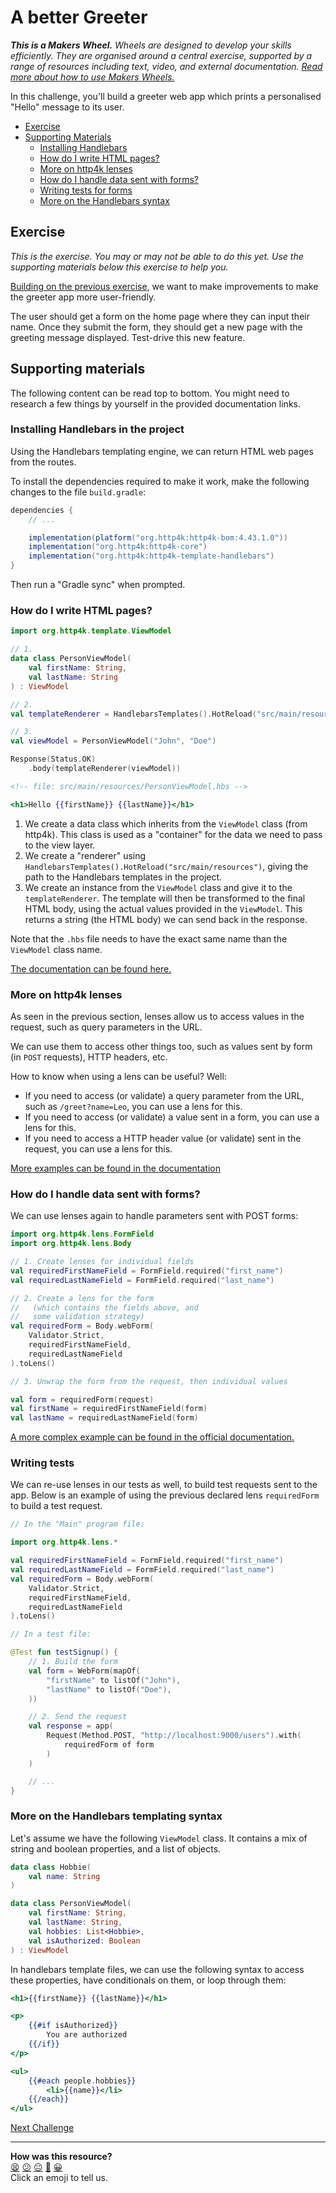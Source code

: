 # A better Greeter

_**This is a Makers Wheel.** Wheels are designed to develop your skills
efficiently. They are organised around a central exercise, supported by a range
of resources including text, video, and external documentation. [Read more about
how to use Makers
Wheels.](https://github.com/makersacademy/course/blob/main/labels/wheels.md)_

In this challenge, you'll build a greeter web app which prints a personalised "Hello" message to its user.

- [Exercise](#exercise)
- [Supporting Materials](#supporting-materials)
    - [Installing Handlebars](#installing-handlebars-in-the-project)
    - [How do I write HTML pages?](#how-do-i-write-html-pages)
    - [More on http4k lenses](#more-on-http4k-lenses)
    - [How do I handle data sent with forms?](#how-do-i-handle-data-sent-with-forms)
    - [Writing tests for forms](#writing-tests)
    - [More on the Handlebars syntax](#more-on-the-handlebars-templating-syntax)

## Exercise

_This is the exercise. You may or may not be able to do this yet. Use the
supporting materials below this exercise to help you._

[Building on the previous exercise](./01_greeter.md), we want to make improvements to make the greeter app more user-friendly.

The user should get a form on the home page where they can input their name. Once they submit the form, they should get a new page with the greeting message displayed. Test-drive this new feature.

## Supporting materials

The following content can be read top to bottom. You might need to research a few things by yourself in the provided documentation links.

### Installing Handlebars in the project

Using the Handlebars templating engine, we can return HTML web pages from the routes.

To install the dependencies required to make it work, make the following changes to the file `build.gradle`:

```groovy
dependencies {
    // ...

    implementation(platform("org.http4k:http4k-bom:4.43.1.0"))
    implementation("org.http4k:http4k-core")
    implementation("org.http4k:http4k-template-handlebars")
}
```

Then run a "Gradle sync" when prompted.

### How do I write HTML pages?

```kotlin
import org.http4k.template.ViewModel

// 1.
data class PersonViewModel(
    val firstName: String,
    val lastName: String
) : ViewModel

// 2.
val templateRenderer = HandlebarsTemplates().HotReload("src/main/resources")

// 3.
val viewModel = PersonViewModel("John", "Doe")

Response(Status.OK)
    .body(templateRenderer(viewModel))
```

```hbs
<!-- file: src/main/resources/PersonViewModel.hbs -->

<h1>Hello {{firstName}} {{lastName}}</h1>
```

1. We create a data class which inherits from the `ViewModel` class (from http4k). This class is used as a "container" for the data we need to pass to the view layer.
2. We create a "renderer" using `HandlebarsTemplates().HotReload("src/main/resources")`, giving the path to the Handlebars templates in the project.
3. We create an instance from the `ViewModel` class and give it to the `templateRenderer`. The template will then be transformed to the final HTML body, using the actual values provided in the `ViewModel`. This returns a string (the HTML body) we can send back in the response.

Note that the `.hbs` file needs to have the exact same name than the `ViewModel` class name.

[The documentation can be found here.](https://www.http4k.org/guide/howto/use_a_templating_engine/)

### More on http4k lenses

As seen in the previous section, lenses allow us to access values in the request, such as query parameters in the URL.

We can use them to access other things too, such as values sent by form (in `POST` requests), HTTP headers, etc.

How to know when using a lens can be useful? Well:

 * If you need to access (or validate) a query parameter from the URL, such as `/greet?name=Leo`, you can use a lens for this.
 * If you need to access (or validate) a value sent in a form, you can use a lens for this.
 * If you need to access a HTTP header value (or validate) sent in the request, you can use a lens for this.

[More examples can be found in the documentation](https://www.http4k.org/guide/concepts/lens/)

### How do I handle data sent with forms?

We can use lenses again to handle parameters sent with POST forms:

```kotlin
import org.http4k.lens.FormField
import org.http4k.lens.Body

// 1. Create lenses for individual fields
val requiredFirstNameField = FormField.required("first_name")
val requiredLastNameField = FormField.required("last_name")

// 2. Create a lens for the form
//   (which contains the fields above, and 
//   some validation strategy)
val requiredForm = Body.webForm(
    Validator.Strict,
    requiredFirstNameField,
    requiredLastNameField
).toLens()

// 3. Unwrap the form from the request, then individual values

val form = requiredForm(request)
val firstName = requiredFirstNameField(form)
val lastName = requiredLastNameField(form)
```

[A more complex example can be found in the official documentation.](https://www.http4k.org/guide/howto/use_html_forms/#lens_typesafe_validating_api)

### Writing tests

We can re-use lenses in our tests as well, to build test requests sent to the app. Below is an example of using the previous declared lens `requiredForm` to build a test request.

```kotlin
// In the "Main" program file:

import org.http4k.lens.*

val requiredFirstNameField = FormField.required("first_name")
val requiredLastNameField = FormField.required("last_name")
val requiredForm = Body.webForm(
    Validator.Strict,
    requiredFirstNameField,
    requiredLastNameField
).toLens()
```

```kotlin
// In a test file:

@Test fun testSignup() {
    // 1. Build the form
    val form = WebForm(mapOf(
        "firstName" to listOf("John"),
        "lastName" to listOf("Doe"),
    ))

    // 2. Send the request
    val response = app(
        Request(Method.POST, "http://localhost:9000/users").with(
            requiredForm of form
        )
    )

    // ...
}
```



### More on the Handlebars templating syntax

Let's assume we have the following `ViewModel` class. It contains a mix of string and boolean properties, and a list of objects.

```kotlin
data class Hobbie(
    val name: String
)

data class PersonViewModel(
    val firstName: String,
    val lastName: String,
    val hobbies: List<Hobbie>,
    val isAuthorized: Boolean
) : ViewModel
```

In handlebars template files, we can use the following syntax to access these properties, have conditionals on them, or loop through them:

```hbs
<h1>{{firstName}} {{lastName}}</h1>
```

```hbs
<p>
    {{#if isAuthorized}}
        You are authorized
    {{/if}}
</p>
```

```hbs
<ul>
    {{#each people.hobbies}}
        <li>{{name}}</li>
    {{/each}}
</ul>
```



[Next Challenge](03_rock_paper_scissors.md)

<!-- BEGIN GENERATED SECTION DO NOT EDIT -->

---

**How was this resource?**  
[😫](https://airtable.com/shrUJ3t7KLMqVRFKR?prefill_Repository=makersacademy%2Fkotlin-http4k-applications&prefill_File=challenges%2F02_greeter2.md&prefill_Sentiment=😫) [😕](https://airtable.com/shrUJ3t7KLMqVRFKR?prefill_Repository=makersacademy%2Fkotlin-http4k-applications&prefill_File=challenges%2F02_greeter2.md&prefill_Sentiment=😕) [😐](https://airtable.com/shrUJ3t7KLMqVRFKR?prefill_Repository=makersacademy%2Fkotlin-http4k-applications&prefill_File=challenges%2F02_greeter2.md&prefill_Sentiment=😐) [🙂](https://airtable.com/shrUJ3t7KLMqVRFKR?prefill_Repository=makersacademy%2Fkotlin-http4k-applications&prefill_File=challenges%2F02_greeter2.md&prefill_Sentiment=🙂) [😀](https://airtable.com/shrUJ3t7KLMqVRFKR?prefill_Repository=makersacademy%2Fkotlin-http4k-applications&prefill_File=challenges%2F02_greeter2.md&prefill_Sentiment=😀)  
Click an emoji to tell us.

<!-- END GENERATED SECTION DO NOT EDIT -->
